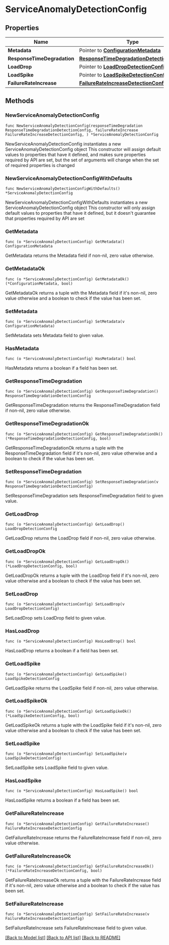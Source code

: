 # ServiceAnomalyDetectionConfig

## Properties

Name | Type | Description | Notes
------------ | ------------- | ------------- | -------------
**Metadata** | Pointer to [**ConfigurationMetadata**](ConfigurationMetadata.md) |  | [optional] 
**ResponseTimeDegradation** | [**ResponseTimeDegradationDetectionConfig**](ResponseTimeDegradationDetectionConfig.md) |  | 
**LoadDrop** | Pointer to [**LoadDropDetectionConfig**](LoadDropDetectionConfig.md) |  | [optional] 
**LoadSpike** | Pointer to [**LoadSpikeDetectionConfig**](LoadSpikeDetectionConfig.md) |  | [optional] 
**FailureRateIncrease** | [**FailureRateIncreaseDetectionConfig**](FailureRateIncreaseDetectionConfig.md) |  | 

## Methods

### NewServiceAnomalyDetectionConfig

`func NewServiceAnomalyDetectionConfig(responseTimeDegradation ResponseTimeDegradationDetectionConfig, failureRateIncrease FailureRateIncreaseDetectionConfig, ) *ServiceAnomalyDetectionConfig`

NewServiceAnomalyDetectionConfig instantiates a new ServiceAnomalyDetectionConfig object
This constructor will assign default values to properties that have it defined,
and makes sure properties required by API are set, but the set of arguments
will change when the set of required properties is changed

### NewServiceAnomalyDetectionConfigWithDefaults

`func NewServiceAnomalyDetectionConfigWithDefaults() *ServiceAnomalyDetectionConfig`

NewServiceAnomalyDetectionConfigWithDefaults instantiates a new ServiceAnomalyDetectionConfig object
This constructor will only assign default values to properties that have it defined,
but it doesn't guarantee that properties required by API are set

### GetMetadata

`func (o *ServiceAnomalyDetectionConfig) GetMetadata() ConfigurationMetadata`

GetMetadata returns the Metadata field if non-nil, zero value otherwise.

### GetMetadataOk

`func (o *ServiceAnomalyDetectionConfig) GetMetadataOk() (*ConfigurationMetadata, bool)`

GetMetadataOk returns a tuple with the Metadata field if it's non-nil, zero value otherwise
and a boolean to check if the value has been set.

### SetMetadata

`func (o *ServiceAnomalyDetectionConfig) SetMetadata(v ConfigurationMetadata)`

SetMetadata sets Metadata field to given value.

### HasMetadata

`func (o *ServiceAnomalyDetectionConfig) HasMetadata() bool`

HasMetadata returns a boolean if a field has been set.

### GetResponseTimeDegradation

`func (o *ServiceAnomalyDetectionConfig) GetResponseTimeDegradation() ResponseTimeDegradationDetectionConfig`

GetResponseTimeDegradation returns the ResponseTimeDegradation field if non-nil, zero value otherwise.

### GetResponseTimeDegradationOk

`func (o *ServiceAnomalyDetectionConfig) GetResponseTimeDegradationOk() (*ResponseTimeDegradationDetectionConfig, bool)`

GetResponseTimeDegradationOk returns a tuple with the ResponseTimeDegradation field if it's non-nil, zero value otherwise
and a boolean to check if the value has been set.

### SetResponseTimeDegradation

`func (o *ServiceAnomalyDetectionConfig) SetResponseTimeDegradation(v ResponseTimeDegradationDetectionConfig)`

SetResponseTimeDegradation sets ResponseTimeDegradation field to given value.


### GetLoadDrop

`func (o *ServiceAnomalyDetectionConfig) GetLoadDrop() LoadDropDetectionConfig`

GetLoadDrop returns the LoadDrop field if non-nil, zero value otherwise.

### GetLoadDropOk

`func (o *ServiceAnomalyDetectionConfig) GetLoadDropOk() (*LoadDropDetectionConfig, bool)`

GetLoadDropOk returns a tuple with the LoadDrop field if it's non-nil, zero value otherwise
and a boolean to check if the value has been set.

### SetLoadDrop

`func (o *ServiceAnomalyDetectionConfig) SetLoadDrop(v LoadDropDetectionConfig)`

SetLoadDrop sets LoadDrop field to given value.

### HasLoadDrop

`func (o *ServiceAnomalyDetectionConfig) HasLoadDrop() bool`

HasLoadDrop returns a boolean if a field has been set.

### GetLoadSpike

`func (o *ServiceAnomalyDetectionConfig) GetLoadSpike() LoadSpikeDetectionConfig`

GetLoadSpike returns the LoadSpike field if non-nil, zero value otherwise.

### GetLoadSpikeOk

`func (o *ServiceAnomalyDetectionConfig) GetLoadSpikeOk() (*LoadSpikeDetectionConfig, bool)`

GetLoadSpikeOk returns a tuple with the LoadSpike field if it's non-nil, zero value otherwise
and a boolean to check if the value has been set.

### SetLoadSpike

`func (o *ServiceAnomalyDetectionConfig) SetLoadSpike(v LoadSpikeDetectionConfig)`

SetLoadSpike sets LoadSpike field to given value.

### HasLoadSpike

`func (o *ServiceAnomalyDetectionConfig) HasLoadSpike() bool`

HasLoadSpike returns a boolean if a field has been set.

### GetFailureRateIncrease

`func (o *ServiceAnomalyDetectionConfig) GetFailureRateIncrease() FailureRateIncreaseDetectionConfig`

GetFailureRateIncrease returns the FailureRateIncrease field if non-nil, zero value otherwise.

### GetFailureRateIncreaseOk

`func (o *ServiceAnomalyDetectionConfig) GetFailureRateIncreaseOk() (*FailureRateIncreaseDetectionConfig, bool)`

GetFailureRateIncreaseOk returns a tuple with the FailureRateIncrease field if it's non-nil, zero value otherwise
and a boolean to check if the value has been set.

### SetFailureRateIncrease

`func (o *ServiceAnomalyDetectionConfig) SetFailureRateIncrease(v FailureRateIncreaseDetectionConfig)`

SetFailureRateIncrease sets FailureRateIncrease field to given value.



[[Back to Model list]](../README.md#documentation-for-models) [[Back to API list]](../README.md#documentation-for-api-endpoints) [[Back to README]](../README.md)


